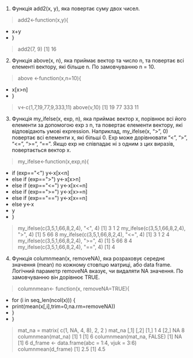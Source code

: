 1. Функція add2(x, y), яка повертає суму двох чисел.

> add2<-function(x,y){
+ x+y
+ }
> add2(7, 9)
[1] 16

2. Функція above(x, n), яка приймає вектор та число n, та повертає всі елементі вектору, які більше n. По замовчуванню n = 10.

> above <-function(x,n=10){
+ x[x>n]
+ }
> v<-c(1,7,19,77,9,333,11)
> above(v,10)
[1]  19  77 333  11

3. Функція my_ifelse(x, exp, n), яка приймає вектор x, порівнює всі його елементи за допомогою exp з n, та повертає елементи вектору, які відповідають умові expression. Наприклад, my_ifelse(x, “>”, 0) повертає всі елементи x, які більші 0. Exp може дорівнювати “<”, “>”, “<=”, “>=”, “==”. Якщо exp не співпадає ні з одним з цих виразів, повертається вектор x.

> my_ifelse<-function(x,exp,n){
+ if (exp=="<") y<-x[x<n]
+ else if (exp==">") y<-x[x>n]
+ else if (exp=="<=") y<-x[x<=n]
+ else if (exp==">=") y<-x[x>=n]
+ else if (exp=="==") y<-x[x==n]
+ else y<-x
+ y
+ }
> my_ifelse(c(3,5,1,66,8,2,4), "<", 4)
[1] 3 1 2
> my_ifelse(c(3,5,1,66,8,2,4), ">", 4)
[1]  5 66  8
> my_ifelse(c(3,5,1,66,8,2,4), "<=", 4)
[1] 3 1 2 4
> my_ifelse(c(3,5,1,66,8,2,4), ">=", 4)
[1]  5 66  8  4
> my_ifelse(c(3,5,1,66,8,2,4), "==", 4)
[1] 4


4. Функція columnmean(x, removeNA), яка розраховує середнє значення (mean) по кожному стовпцю матриці, або data frame. Логічний параметр removeNA вказує, чи видаляти NA значення. По замовчуванню він дорівнює TRUE.

> columnmean<- function(x, removeNA=TRUE){
+ for (i in seq_len(ncol(x))) {
+ print(mean(x[,i],trim=0,na.rm=removeNA))
+ }
+ }
> mat_na = matrix( c(1, NA, 4, 8), 2, 2 )
> mat_na
     [,1] [,2]
[1,]    1    4
[2,]   NA    8
> columnmean(mat_na)
[1] 1
[1] 6
> columnmean(mat_na, FALSE)
[1] NA
[1] 6
> d_frame <- data.frame(abc = 1:4, vjuk = 3:6)
> columnmean(d_frame)
[1] 2.5
[1] 4.5
